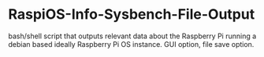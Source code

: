# RaspiOS-Info-Sysbench-File-Output
bash/shell script that outputs relevant data about the Raspberry Pi running a debian based ideally Raspberry Pi OS instance. GUI option, file save option.

